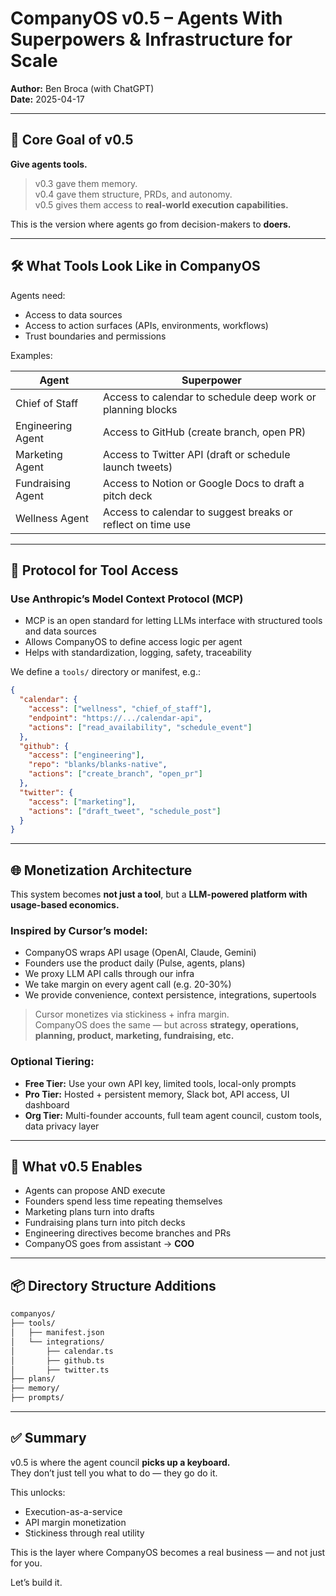# CompanyOS v0.5 – Agents With Superpowers & Infrastructure for Scale

**Author:** Ben Broca (with ChatGPT)  
**Date:** 2025-04-17

---

## 🎯 Core Goal of v0.5

**Give agents tools.**

> v0.3 gave them memory.  
> v0.4 gave them structure, PRDs, and autonomy.  
> v0.5 gives them access to **real-world execution capabilities.**

This is the version where agents go from decision-makers to **doers.**

---

## 🛠️ What Tools Look Like in CompanyOS

Agents need:
- Access to data sources
- Access to action surfaces (APIs, environments, workflows)
- Trust boundaries and permissions

Examples:

| Agent | Superpower |
|-------|------------|
| Chief of Staff | Access to calendar to schedule deep work or planning blocks |
| Engineering Agent | Access to GitHub (create branch, open PR) |
| Marketing Agent | Access to Twitter API (draft or schedule launch tweets) |
| Fundraising Agent | Access to Notion or Google Docs to draft a pitch deck |
| Wellness Agent | Access to calendar to suggest breaks or reflect on time use |

---

## 🔌 Protocol for Tool Access

### Use **Anthropic’s Model Context Protocol (MCP)**
- MCP is an open standard for letting LLMs interface with structured tools and data sources
- Allows CompanyOS to define access logic per agent
- Helps with standardization, logging, safety, traceability

We define a `tools/` directory or manifest, e.g.:
```json
{
  "calendar": {
    "access": ["wellness", "chief_of_staff"],
    "endpoint": "https://.../calendar-api",
    "actions": ["read_availability", "schedule_event"]
  },
  "github": {
    "access": ["engineering"],
    "repo": "blanks/blanks-native",
    "actions": ["create_branch", "open_pr"]
  },
  "twitter": {
    "access": ["marketing"],
    "actions": ["draft_tweet", "schedule_post"]
  }
}
```

---

## 🌐 Monetization Architecture

This system becomes **not just a tool**, but a **LLM-powered platform with usage-based economics.**

### Inspired by Cursor’s model:
- CompanyOS wraps API usage (OpenAI, Claude, Gemini)
- Founders use the product daily (Pulse, agents, plans)
- We proxy LLM API calls through our infra
- We take margin on every agent call (e.g. 20-30%)
- We provide convenience, context persistence, integrations, supertools

> Cursor monetizes via stickiness + infra margin.  
> CompanyOS does the same — but across **strategy, operations, planning, product, marketing, fundraising, etc.**

### Optional Tiering:
- **Free Tier:** Use your own API key, limited tools, local-only prompts
- **Pro Tier:** Hosted + persistent memory, Slack bot, API access, UI dashboard
- **Org Tier:** Multi-founder accounts, full team agent council, custom tools, data privacy layer

---

## 🧭 What v0.5 Enables

- Agents can propose AND execute
- Founders spend less time repeating themselves
- Marketing plans turn into drafts
- Fundraising plans turn into pitch decks
- Engineering directives become branches and PRs
- CompanyOS goes from assistant → **COO**

---

## 📦 Directory Structure Additions

```bash
companyos/
├── tools/
│   ├── manifest.json
│   └── integrations/
│       ├── calendar.ts
│       ├── github.ts
│       ├── twitter.ts
├── plans/
├── memory/
├── prompts/
```

---

## ✅ Summary

v0.5 is where the agent council **picks up a keyboard.**  
They don’t just tell you what to do — they go do it.

This unlocks:
- Execution-as-a-service
- API margin monetization
- Stickiness through real utility

This is the layer where CompanyOS becomes a real business — and not just for you.

Let’s build it.

